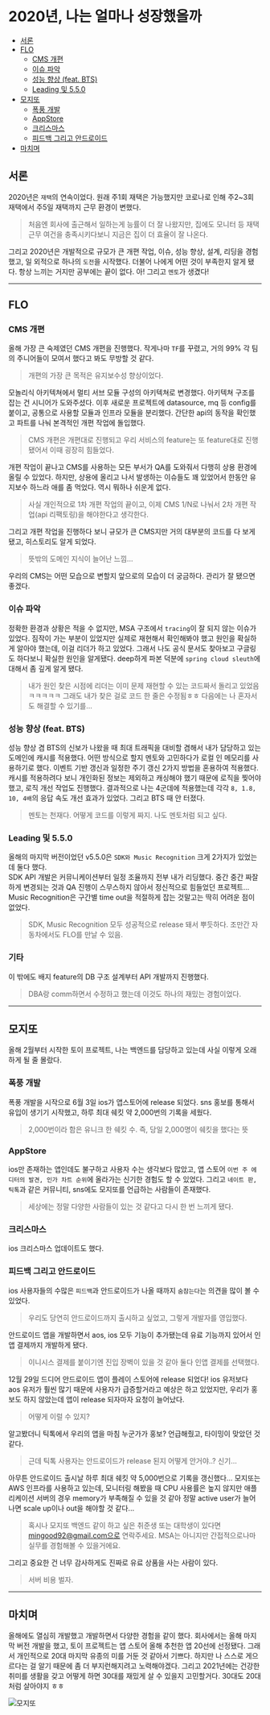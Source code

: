 # 2020년, 나는 얼마나 성장했을까

* [서론](#서론)
* [FLO](#FLO)
  * [CMS 개편](#CMS-개편)
  * [이슈 파악](#이슈-파악)
  * [성능 향상 (feat. BTS)](#성능-향상-(feat.-BTS))
  * [Leading 및 5.5.0](#Leading-및-5.5.0)
* [모지또](#모지또)
  * [폭풍 개발](#폭풍-개발)
  * [AppStore](#AppStore)
  * [크리스마스](#크리스마스)
  * [피드백 그리고 안드로이드](#피드백-그리고-안드로이드)
* [마치며](#마치며)

## 서론
2020년은 ```재택```의 연속이었다. 원래 주1회 재택은 가능했지만 코로나로 인해 주2~3회 재택에서 주5일 재택까지 근무 환경이 변했다.
> 처음엔 회사에 출근해서 일하는게 능률이 더 잘 나왔지만, 집에도 모니터 등 재택 근무 여건을 충족시키다보니 지금은 집이 더 효율이 잘 나온다.

그리고 2020년은 개발적으로 규모가 큰 개편 작업, 이슈, 성능 향상, 설계, 리딩을 경험했고, 일 외적으로 하나의 ```도전```을 시작했다. 
더불어 나에게 어떤 것이 부족한지 알게 됐다. 항상 느끼는 거지만 공부에는 끝이 없다. 
아! 그리고 ```멘토```가 생겼다!

---

## FLO

### CMS 개편
올해 가장 큰 숙제였던 CMS 개편을 진행했다. 작게나마 ```TF```를 꾸렸고, 거의 99% 각 팀의 주니어들이 모여서 했다고 봐도 무방할 것 같다.
> 개편의 가장 큰 목적은 유지보수성 향상이었다.

모놀리식 아키텍쳐에서 멀티 서브 모듈 구성의 아키텍쳐로 변경했다. 아키텍쳐 구조를 잡는 건 시니어가 도와주셨다. 
이후 새로운 프로젝트에 datasource, mq 등 config를 붙이고, 공통으로 사용할 모듈과 인프라 모듈을 분리했다. 
간단한 api의 동작을 확인했고 파트를 나눠 본격적인 개편 작업에 돌입했다.
> CMS 개편은 개편대로 진행되고 우리 서비스의 feature는 또 feature대로 진행됐어서 이때 굉장히 힘들었다.

개편 작업이 끝나고 CMS를 사용하는 모든 부서가 QA를 도와줘서 다행히 상용 환경에 올릴 수 있었다. 
하지만, 상용에 올리고 나서 발생하는 이슈들도 꽤 있었어서 한동안 유지보수 하느라 애를 좀 먹었다. 역시 뭐하나 쉬운게 없다. 
> 사실 개인적으로 1차 개편 작업의 끝이고, 이제 CMS 1/N로 나눠서 2차 개편 작업(api 리팩토링)을 해야한다고 생각한다.

그리고 개편 작업을 진행하다 보니 규모가 큰 CMS지만 거의 대부분의 코드를 다 보게 됐고, 히스토리도 알게 되었다.
> 뜻밖의 도메인 지식이 늘어난 느낌...

우리의 CMS는 어떤 모습으로 변할지 앞으로의 모습이 더 궁금하다. 관리가 잘 됐으면 좋겠다.

### 이슈 파악
정확한 환경과 상황은 적을 수 없지만, MSA 구조에서 ```tracing```이 잘 되지 않는 이슈가 있었다. 
짐작이 가는 부분이 있었지만 실제로 재현해서 확인해봐야 했고 원인을 확실하게 알아야 했는데, 이걸 리더가 하고 있었다. 
그래서 나도 공식 문서도 찾아보고 구글링도 하다보니 확실한 원인을 알게됐다. 
deep하게 파본 덕분에 ```spring cloud sleuth```에 대해서 좀 깊게 알게 됐다.
> 내가 원인 찾은 시점에 리더는 이미 문제 재현할 수 있는 코드짜서 돌리고 있었음ㅋㅋㅋㅋㅋ 그래도 내가 찾은 걸로 코드 한 줄은 수정됨ㅎㅎ  다음에는 나 혼자서도 해결할 수 있기를...

### 성능 향상 (feat. BTS)
성능 향상 겸 BTS의 신보가 나왔을 때 최대 트래픽을 대비할 겸해서 내가 담당하고 있는 도메인에 캐시를 적용했다. 
어떤 방식으로 할지 멘토와 고민하다가 로컬 인 메모리를 사용하기로 했다. 이벤트 기반 갱신과 일정한 주기 갱신 2가지 방법을 혼용하여 적용했다.
캐시를 적용하려다 보니 개인화된 정보는 제외하고 캐싱해야 했기 때문에 로직을 찢어야 했고, 로직 개선 작업도 진행했다. 
결과적으로 나는 4군데에 적용했는데 각각 ```8, 1.8, 10, 4배```의 응답 속도 개선 효과가 있었다. 그리고 BTS 때 안 터졌다.
> 멘토는 천재다. 어떻게 코드를 이렇게 짜지. 나도 멘토처럼 되고 싶다.
  
### Leading 및 5.5.0
올해의 마지막 버전이었던 v5.5.0은 ```SDK와 Music Recognition``` 크게 2가지가 있었는데 둘다 했다.<br>
SDK API 개발은 커뮤니케이션부터 일정 조율까지 전부 내가 리딩했다. 중간 중간 짜잘하게 변경되는 것과 QA 진행이 스무스하지 않아서 정신적으로 힘들었던 프로젝트... 
Music Recognition은 구간별 time out을 적절하게 잡는 것말고는 딱히 어려운 점이 없었다.
> SDK, Music Recognition 모두 성공적으로 release 돼서 뿌듯하다. 조만간 자동차에서도 FLO를 만날 수 있음.

### 기타
이 밖에도 배지 feature의 DB 구조 설계부터 API 개발까지 진행했다.
> DBA랑 comm하면서 수정하고 했는데 이것도 하나의 재밌는 경험이었다.

---

## 모지또
올해 2월부터 시작한 토이 프로젝트, 나는 백엔드를 담당하고 있는데 사실 이렇게 오래 하게 될 줄 몰랐다.

### 폭풍 개발
폭풍 개발을 시작으로 6월 3일 ios가 앱스토어에 release 되었다. 
sns 홍보를 통해서 유입이 생기기 시작했고, 하루 최대 쉐킷 약 2,000번의 기록을 세웠다.
> 2,000번이라 함은 유니크 한 쉐킷 수. 즉, 당일 2,000명이 쉐킷을 했다는 뜻

### AppStore
ios만 존재하는 앱인데도 불구하고 사용자 수는 생각보다 많았고, 앱 스토어 ```이번 주 에디터의 발견, 인가 차트 순위```에 올라가는 신기한 경험도 할 수 있었다. 
그리고 ```네이트 판, 틱톡```과 같은 커뮤니티, sns에도 모지또를 언급하는 사람들이 존재했다.
> 세상에는 정말 다양한 사람들이 있는 것 같다고 다시 한 번 느끼게 됐다.

### 크리스마스
ios 크리스마스 업데이트도 했다. 

### 피드백 그리고 안드로이드
ios 사용자들의 수많은 ```피드백```과 안드로이드가 나올 때까지 ```숨참는다```는 의견을 많이 볼 수 있었다.
> 우리도 당연히 안드로이드까지 출시하고 싶었고, 그렇게 개발자를 영입했다.

안드로이드 앱을 개발하면서 aos, ios 모두 기능이 추가됐는데 유료 기능까지 있어서 인앱 결제까지 개발하게 됐다. 
> 이니시스 결제를 붙이기엔 진입 장벽이 있을 것 같아 둘다 인앱 결제를 선택했다.

12월 29일 드디어 안드로이드 앱이 플레이 스토어에 release 되었다! ios 유저보다 aos 유저가 훨씬 많기 때문에 사용자가 급증할거라고 예상은 하고 있었지만, 
우리가 홍보도 하지 않았는데 앱이 release 되자마자 요청이 늘어났다.
> 어떻게 이럴 수 있지?

알고봤더니 틱톡에서 우리의 앱을 마침 누군가가 홍보? 언급해줬고, 타이밍이 맞았던 것 같다.
> 근데 틱톡 사용자는 안드로이드가 release 된지 어떻게 안거야..? 신기...

아무튼 안드로이드 출시날 하루 최대 쉐킷 약 5,000번으로 기록을 갱신했다... 
모지또는 AWS 인프라를 사용하고 있는데, 모니터링 해봤을 때 CPU 사용률은 높지 않지만 애플리케이션 서버의 경우 memory가 부족해질 수 있을 것 같아 
정말 active user가 늘어나면 scale up이나 out을 해야할 것 같다...
> 혹시나 모지또 백엔드 같이 하고 싶은 취준생 또는 대학생이 있다면 mingood92@gmail.com으로 연락주세요. MSA는 아니지만 간접적으로나마 실무를 경험해볼 수 있을거에요.

그리고 중요한 건 너무 감사하게도 진짜로 유료 상품을 사는 사람이 있다.
> 서버 비용 벌자.

---

## 마치며
올해에도 열심히 개발했고 개발하면서 다양한 경험을 같이 했다. 회사에서는 올해 마지막 버전 개발을 했고, 
토이 프로젝트는 앱 스토어 올해 추천한 앱 20선에 선정됐다. 그래서 개인적으로 20대 마지막 유종의 미를 거둔 것 같아서 기쁘다. 
하지만 나 스스로 게으르다는 걸 알기 때문에 좀 더 부지런해지려고 노력해야겠다. 그리고 2021년에는 건강한 취미를 생활을 갖고 
어떻게 하면 30대를 재밌게 살 수 있을지 고민할거다. 30대도 20대처럼 살아야지 ㅎㅎ

![모지또](mojito.jpg)